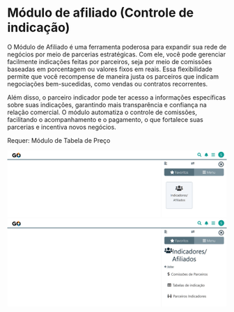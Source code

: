# Módulo de afiliado (Controle de indicação) 

O Módulo de Afiliado é uma ferramenta poderosa para expandir sua rede de negócios por meio de parcerias estratégicas. Com ele, você pode gerenciar facilmente indicações feitas por parceiros, seja por meio de comissões baseadas em porcentagem ou valores fixos em reais. Essa flexibilidade permite que você recompense de maneira justa os parceiros que indicam negociações bem-sucedidas, como vendas ou contratos recorrentes.

Além disso, o parceiro indicador pode ter acesso a informações específicas sobre suas indicações, garantindo mais transparência e confiança na relação comercial. O módulo automatiza o controle de comissões, facilitando o acompanhamento e o pagamento, o que fortalece suas parcerias e incentiva novos negócios.

Requer: Módulo de Tabela de Preço

![](/erp-v2/marketplace/extensions/br.com.gestao-online.module.afiliado/assets/modulo_afiliado_01.png)
![](/erp-v2/marketplace/extensions/br.com.gestao-online.module.afiliado/assets/modulo_afiliado_02.png)